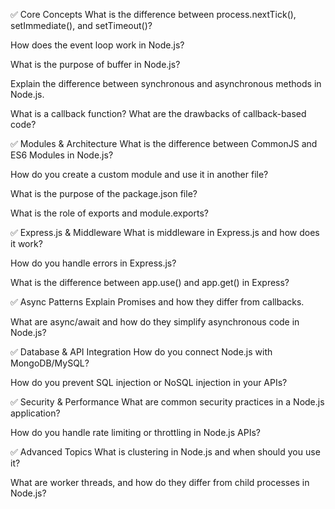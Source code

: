 ✅ Core Concepts
What is the difference between process.nextTick(), setImmediate(), and setTimeout()?

How does the event loop work in Node.js?

What is the purpose of buffer in Node.js?

Explain the difference between synchronous and asynchronous methods in Node.js.

What is a callback function? What are the drawbacks of callback-based code?

✅ Modules & Architecture
What is the difference between CommonJS and ES6 Modules in Node.js?

How do you create a custom module and use it in another file?

What is the purpose of the package.json file?

What is the role of exports and module.exports?

✅ Express.js & Middleware
What is middleware in Express.js and how does it work?

How do you handle errors in Express.js?

What is the difference between app.use() and app.get() in Express?

✅ Async Patterns
Explain Promises and how they differ from callbacks.

What are async/await and how do they simplify asynchronous code in Node.js?

✅ Database & API Integration
How do you connect Node.js with MongoDB/MySQL?

How do you prevent SQL injection or NoSQL injection in your APIs?

✅ Security & Performance
What are common security practices in a Node.js application?

How do you handle rate limiting or throttling in Node.js APIs?

✅ Advanced Topics
What is clustering in Node.js and when should you use it?

What are worker threads, and how do they differ from child processes in Node.js?